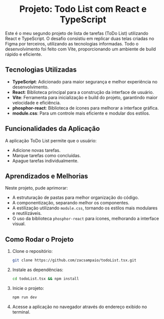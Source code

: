 <div align="center">
    <h1>Projeto: Todo List com React e TypeScript</h1>
</div>

Este é o meu segundo projeto de lista de tarefas (ToDo List) utilizando React e TypeScript. O desafio consistiu em replicar duas telas criadas no Figma por terceiros, utilizando as tecnologias informadas. Todo o desenvolvimento foi feito com Vite, proporcionando um ambiente de build rápido e eficiente.

## Tecnologias Utilizadas
- **TypeScript**: Adicionado para maior segurança e melhor experiência no desenvolvimento.
- **React**: Biblioteca principal para a construção da interface de usuário.
- **Vite**: Ferramenta para inicialização e build do projeto, garantindo maior velocidade e eficiência.
- **phosphor-react**: Biblioteca de ícones para melhorar a interface gráfica.
- **module.css**: Para um controle mais eficiente e modular dos estilos.

## Funcionalidades da Aplicação
A aplicação ToDo List permite que o usuário:
- Adicione novas tarefas.
- Marque tarefas como concluídas.
- Apague tarefas individualmente.

## Aprendizados e Melhorias
Neste projeto, pude aprimorar:
- A estruturação de pastas para melhor organização do código.
- A componentização, separando melhor os componentes.
- A estilização utilizando `module.css`, tornando os estilos mais modulares e reutilizáveis.
- O uso da biblioteca `phosphor-react` para ícones, melhorando a interface visual.

## Como Rodar o Projeto
1. Clone o repositório:
   ```bash
   git clone https://github.com/zacsampaio/todoList.tsx.git

2. Instale as dependências:
   ```bash
   cd todoList.tsx && npm install
   
3. Inicie o projeto:
   ```bash
   npm run dev
4. Acesse a aplicação no navegador através do endereço exibido no terminal.
